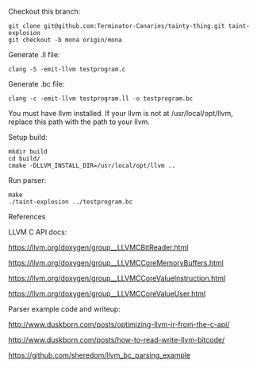 Checkout this branch:

    git clone git@github.com:Terminator-Canaries/tainty-thing.git taint-explosion
    git checkout -b mona origin/mona    

Generate .ll file:

    clang -S -emit-llvm testprogram.c

Generate .bc file:

    clang -c -emit-llvm testprogram.ll -o testprogram.bc

You must have llvm installed.
If your llvm is not at /usr/local/opt/llvm, replace this path with the
path to your llvm.

Setup build:

    mkdir build
    cd build/
    cmake -DLLVM_INSTALL_DIR=/usr/local/opt/llvm ..

Run parser:

    make
    ./taint-explosion ../testprogram.bc

References

LLVM C API docs:

https://llvm.org/doxygen/group__LLVMCBitReader.html

https://llvm.org/doxygen/group__LLVMCCoreMemoryBuffers.html

https://llvm.org/doxygen/group__LLVMCCoreValueInstruction.html

https://llvm.org/doxygen/group__LLVMCCoreValueUser.html

Parser example code and writeup:

http://www.duskborn.com/posts/optimizing-llvm-ir-from-the-c-api/

http://www.duskborn.com/posts/how-to-read-write-llvm-bitcode/

https://github.com/sheredom/llvm_bc_parsing_example
